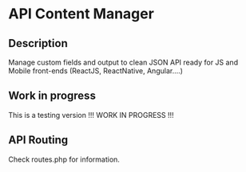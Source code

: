 # API Content Manager

## Description

Manage custom fields and output to clean JSON API ready for JS and Mobile front-ends (ReactJS, ReactNative, Angular....)


## Work in progress

This is a testing version !!!
WORK IN PROGRESS !!!


## API Routing
Check routes.php for information.

